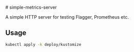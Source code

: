 # simple-metrics-server

A simple HTTP server for testing Flagger, Prometheus etc.

## Usage

```bash
kubectl apply -k deploy/kustomize
```
